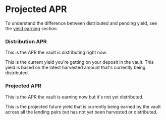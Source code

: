 # Projected APR

To understand the difference between distributed and pending yield, see the [yield earning](vaults-1.md#yield-earning) section.

### Distribution APR

This is the APR the vault is distributing right now.

This is the current yield you're getting on your deposit in the vault. This yield is based on the latest harvested amount that's currently being distributed.

### Projected APR

This is the APR the vault is earning now but it's not yet distributed.

This is the projected future yield that is currently being earned by the vault across all the lending pairs but has not yet been harvested or distributed.

